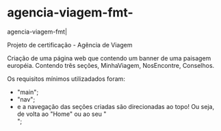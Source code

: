 # agencia-viagem-fmt-
agencia-viagem-fmt|

Projeto de certificação - Agência de Viagem 

Criação de uma página web que contendo um banner de uma paisagem européia. Contendo três seções, MinhaViagem, NosEncontre, Conselhos.

Os requisitos mínimos utilizadados foram:

- "main";
- "nav";
- e a navegação das seções criadas são direcionadas ao topo! Ou seja, de volta ao "Home" ou ao seu "<nav>";

  
